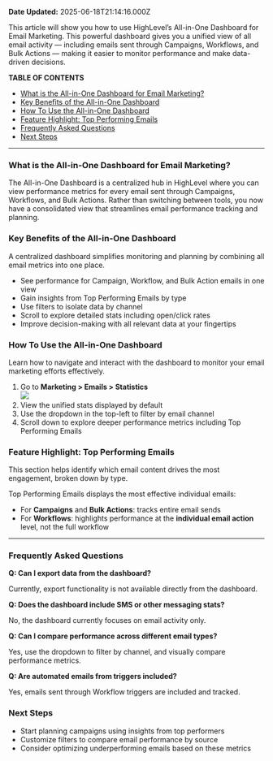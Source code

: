 **Date Updated:** 2025-06-18T21:14:16.000Z

This article will show you how to use HighLevel’s All-in-One Dashboard for Email Marketing. This powerful dashboard gives you a unified view of all email activity — including emails sent through Campaigns, Workflows, and Bulk Actions — making it easier to monitor performance and make data-driven decisions.

  
**TABLE OF CONTENTS**

* [What is the All-in-One Dashboard for Email Marketing?](#What-is-the-All-in-One-Dashboard-for-Email-Marketing?)
* [Key Benefits of the All-in-One Dashboard](#Key-Benefits-of-the-All-in-One-Dashboard)
* [How To Use the All-in-One Dashboard](#How-To-Use-the-All-in-One-Dashboard)
* [Feature Highlight: Top Performing Emails](#Feature-Highlight%3A-Top-Performing-Emails)
* [Frequently Asked Questions](#Frequently-Asked-Questions)
* [Next Steps](#Next-Steps)

  
---

  
### **What is the All-in-One Dashboard for Email Marketing?**

  
The All-in-One Dashboard is a centralized hub in HighLevel where you can view performance metrics for every email sent through Campaigns, Workflows, and Bulk Actions. Rather than switching between tools, you now have a consolidated view that streamlines email performance tracking and planning.

  
### **Key Benefits of the All-in-One Dashboard**

  
A centralized dashboard simplifies monitoring and planning by combining all email metrics into one place.

* See performance for Campaign, Workflow, and Bulk Action emails in one view
* Gain insights from Top Performing Emails by type
* Use filters to isolate data by channel
* Scroll to explore detailed stats including open/click rates
* Improve decision-making with all relevant data at your fingertips

  
### **How To Use the All-in-One Dashboard**

  
Learn how to navigate and interact with the dashboard to monitor your email marketing efforts effectively.

1. Go to **Marketing > Emails > Statistics**  
_![](https://s3.amazonaws.com/cdn.freshdesk.com/data/helpdesk/attachments/production/155048491545/original/X6uhv8X-9lMLNfKHNNNpV-3cJlJHShaCUg.png?1750261421)_
2. View the unified stats displayed by default
3. Use the dropdown in the top-left to filter by email channel
4. Scroll down to explore deeper performance metrics including Top Performing Emails

  
### **Feature Highlight: Top Performing Emails**

  
This section helps identify which email content drives the most engagement, broken down by type.

  
Top Performing Emails displays the most effective individual emails:

* For **Campaigns** and **Bulk Actions**: tracks entire email sends
* For **Workflows**: highlights performance at the **individual email action** level, not the full workflow

  
---
  
  
### **Frequently Asked Questions**

  
**Q: Can I export data from the dashboard?**

Currently, export functionality is not available directly from the dashboard.

  
**Q: Does the dashboard include SMS or other messaging stats?**

No, the dashboard currently focuses on email activity only.

  
**Q: Can I compare performance across different email types?**

Yes, use the dropdown to filter by channel, and visually compare performance metrics.

  
**Q: Are automated emails from triggers included?**

Yes, emails sent through Workflow triggers are included and tracked.
  
  
### **Next Steps**

* Start planning campaigns using insights from top performers
* Customize filters to compare email performance by source
* Consider optimizing underperforming emails based on these metrics
